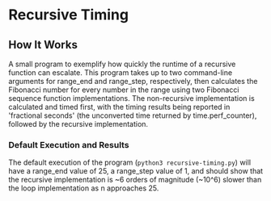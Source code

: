 # Recursive Timing #

## How It Works ##
A small program to exemplify how quickly the runtime of a recursive function can escalate. This program takes up to two command-line arguments for range_end and range_step, respectively, then calculates the Fibonacci number for every number in the range using two Fibonacci sequence function implementations. The non-recursive implementation is calculated and timed first, with the timing results being reported in 'fractional seconds' (the unconverted time returned by time.perf_counter), followed by the recursive implementation.

### Default Execution and Results ###
The default execution of the program (`python3 recursive-timing.py`) will have a range_end value of 25, a range_step value of 1, and should show that the recursive implementation is ~6 orders of magnitude (~10^6) slower than the loop implementation as n approaches 25.

